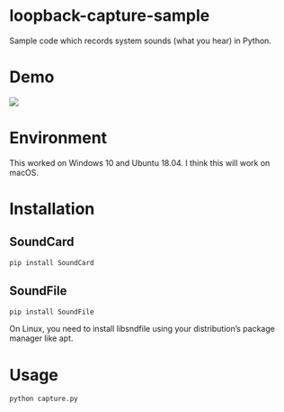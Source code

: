 # loopback-capture-sample
Sample code which records system sounds (what you hear) in Python.

# Demo
[![](https://img.youtube.com/vi/7xQAhQWhLHs/0.jpg)](https://www.youtube.com/watch?v=7xQAhQWhLHs)

# Environment
This worked on Windows 10 and Ubuntu 18.04.
I think this will work on macOS.

# Installation
## SoundCard
```bash
pip install SoundCard
```

## SoundFile
```bash
pip install SoundFile
```
On Linux, you need to install libsndfile using your distribution’s package manager like apt.

# Usage
```bash
python capture.py
```

